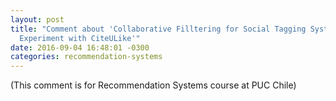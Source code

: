 ```yaml
---
layout: post
title: "Comment about 'Collaborative Filltering for Social Tagging Systems: An
  Experiment with CiteULike'"
date: 2016-09-04 16:48:01 -0300
categories: recommendation-systems
---
```

(This comment is for Recommendation Systems course at PUC Chile)

